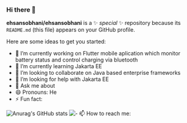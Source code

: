 ### Hi there 👋

**ehsansobhani/ehsansobhani** is a ✨ _special_ ✨ repository because its `README.md` (this file) appears on your GitHub profile.

Here are some ideas to get you started:

- 🔭 I’m currently working on Flutter mobile aplication which monitor battery status and control charging via bluetooth
- 🌱 I’m currently learning Jakarta EE
- 👯 I’m looking to collaborate on Java based enterprise frameworks
- 🤔 I’m looking for help with Jakarta EE
- 💬 Ask me about 
- 😄 Pronouns: He
- ⚡ Fun fact: 



![Anurag's GitHub stats](https://github-readme-stats.vercel.app/api?username=ehsansobhani&show_icons=true&theme=radical)
![- 📫 How to reach me:]([[http://url/to/img.png](https://www.buymeacoffee.com/sobhani6](https://media.giphy.com/media/k7Yv2QsOGYTsI0CIDt/giphy.gif)))




